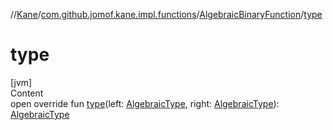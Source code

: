 //[Kane](../../index.md)/[com.github.jomof.kane.impl.functions](../index.md)/[AlgebraicBinaryFunction](index.md)/[type](type.md)



# type  
[jvm]  
Content  
open override fun [type](type.md)(left: [AlgebraicType](../../com.github.jomof.kane.impl.types/-algebraic-type/index.md), right: [AlgebraicType](../../com.github.jomof.kane.impl.types/-algebraic-type/index.md)): [AlgebraicType](../../com.github.jomof.kane.impl.types/-algebraic-type/index.md)  



